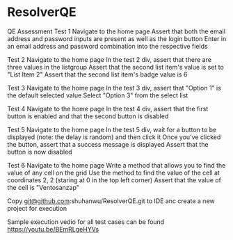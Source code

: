 # ResolverQE
QE Assessment
Test 1
Navigate to the home page
Assert that both the email address and password inputs are present as well as the login button
Enter in an email address and password combination into the respective fields

Test 2
Navigate to the home page
In the test 2 div, assert that there are three values in the listgroup
Assert that the second list item's value is set to "List Item 2"
Assert that the second list item's badge value is 6

Test 3
Navigate to the home page
In the test 3 div, assert that "Option 1" is the default selected value
Select "Option 3" from the select list

Test 4
Navigate to the home page
In the test 4 div, assert that the first button is enabled and that the second button is disabled

Test 5
Navigate to the home page
In the test 5 div, wait for a button to be displayed (note: the delay is random) and then click it
Once you've clicked the button, assert that a success message is displayed
Assert that the button is now disabled

Test 6
Navigate to the home page
Write a method that allows you to find the value of any cell on the grid
Use the method to find the value of the cell at coordinates 2, 2 (staring at 0 in the top left corner)
Assert that the value of the cell is "Ventosanzap"

Copy git@github.com:shuhanwu/ResolverQE.git to IDE anc create a new project for execution

Sample execution vedio for all test cases can be found https://youtu.be/BEmRLgeHYVs

